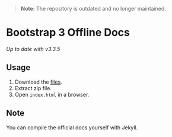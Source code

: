 > **Note:** The repository is outdated and no longer maintained.

# Bootstrap 3 Offline Docs

*Up to date with v3.3.5*

## Usage

1. Download the [files](https://github.com/AAlakkad/Bootstrap-3-Offline-Docs/archive/master.zip).
2. Extract zip file.
3. Open `index.html` in a browser.


## Note
You can compile the official docs yourself with Jekyll.
